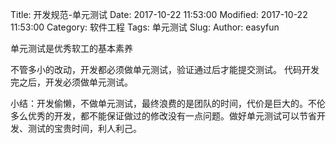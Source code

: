 Title: 开发规范-单元测试
Date: 2017-10-22 11:53:00
Modified: 2017-10-22 11:53:00
Category: 软件工程
Tags: 单元测试
Slug: 
Author: easyfun


单元测试是优秀软工的基本素养

不管多小的改动，开发都必须做单元测试，验证通过后才能提交测试。
代码开发完之后，开发必须做单元测试。

小结：开发偷懒，不做单元测试，最终浪费的是团队的时间，代价是巨大的。不伦多么优秀的开发，都不能保证做过的修改没有一点问题。做好单元测试可以节省开发、测试的宝贵时间，利人利己。